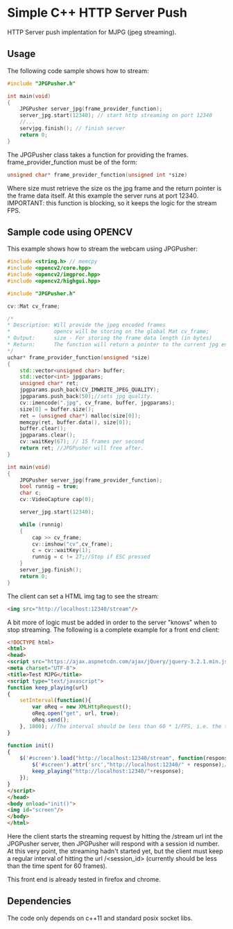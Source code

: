# Simple C++ HTTP Server Push

HTTP Server push implentation for MJPG (jpeg streaming).

## Usage

The following code sample shows how to stream:

```c++
#include "JPGPusher.h"

int main(void)
{
	JPGPusher server_jpg(frame_provider_function);
	server_jpg.start(12340); // start http streaming on port 12340
	//...
	servjpg.finish(); // finish server
	return 0;
}
```
The JPGPusher class takes a function for providing the frames. frame_provider_function must be of the form:

```c++
unsigned char* frame_provider_function(unsigned int *size)
```

Where size must retrieve the size os the jpg frame and the return pointer is the frame data itself. At this example the server runs at port 12340. IMPORTANT: this function is blocking, so it keeps the logic for the stream FPS.

## Sample code using OPENCV

This example shows how to stream the webcam using JPGPusher:

```c++
#include <string.h> // memcpy
#include <opencv2/core.hpp>
#include <opencv2/imgproc.hpp>
#include <opencv2/highgui.hpp>

#include "JPGPusher.h"

cv::Mat cv_frame;

/*
* Description: Will provide the jpeg encoded frames
*              opencv will be storing on the global Mat cv_frame;
* Output:      size - For storing the frame data length (in bytes)
* Return:      The function will return a pointer to the current jpg encoded frame data
*/
uchar* frame_provider_function(unsigned *size)
{
	std::vector<unsigned char> buffer;
	std::vector<int> jpgparams;
	unsigned char* ret;
	jpgparams.push_back(CV_IMWRITE_JPEG_QUALITY);
	jpgparams.push_back(50);//sets jpg quality.
	cv::imencode(".jpg", cv_frame, buffer, jpgparams);
	size[0] = buffer.size();
	ret = (unsigned char*) malloc(size[0]);
	memcpy(ret, buffer.data(), size[0]);
	buffer.clear();
	jpgparams.clear();
	cv::waitKey(67); // 15 frames per second
	return ret; //JPGPusher will free after.
}

int main(void)
{
	JPGPusher server_jpg(frame_provider_function);
	bool runnig = true;
	char c;
	cv::VideoCapture cap(0);

	server_jpg.start(12340);

	while (runnig)
	{
		cap >> cv_frame;
		cv::imshow("cv",cv_frame);
		c = cv::waitKey(1);
		runnig = c != 27;//Stop if ESC pressed
	}
	server_jpg.finish();
	return 0;
}
```

The client can set a HTML img tag to see the stream:

```html
<img src="http://localhost:12340/stream"/>
```

A bit more of logic must be added in order to the server "knows" when to stop streaming. The following is a complete example for a front end client:

```html
<!DOCTYPE html>
<html>
<head>
<script src="https://ajax.aspnetcdn.com/ajax/jQuery/jquery-3.2.1.min.js"></script>
<meta charset="UTF-8">
<title>Test MJPG</title>
<script type="text/javascript">
function keep_playing(url)
{
	setInterval(function(){
		var oReq = new XMLHttpRequest();
		oReq.open("get", url, true);
		oReq.send();
	}, 1800); //The interval should be less than 60 * 1/FPS, i.e. the time of 60 frames.
}

function init()
{
	$('#screen').load("http://localhost:12340/stream", function(response, status, xhr){
		$('#screen').attr('src',"http://localhost:12340/" + response);// Response is the Seesion ID
		keep_playing("http://localhost:12340/"+response);
	});
}
</script>
</head>
<body onload="init()">
<img id="screen"/>
</body>
</html> 
```

Here the client starts the streaming request by hitting the /stream url int the JPGPusher server, then JPGPusher will respond with a session id number. At this very point, the streaming hadn't started yet, but the client must keep a regular interval of hitting the url /<session_id> (currently should be less than the time spent for 60 frames).

This front end is already tested in firefox and chrome.

## Dependencies

The code only depends on c++11 and standard posix socket libs.
